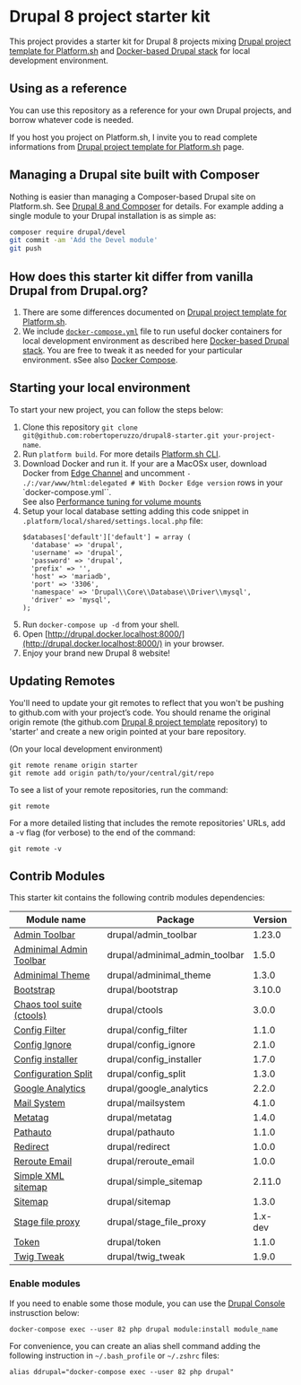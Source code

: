 # Drupal 8 project starter kit

This project provides a starter kit for Drupal 8 projects mixing [Drupal project template for Platform.sh](https://github.com/platformsh/platformsh-example-drupal8) and
 [Docker-based Drupal stack](https://github.com/wodby/docker4drupal) for local development environment. 

## Using as a reference

You can use this repository as a reference for your own Drupal projects, and borrow whatever code is needed. 

If you host you project on Platform.sh, I invite you to read complete informations from [Drupal project template for Platform.sh](https://github.com/platformsh/platformsh-example-drupal8) page. 

## Managing a Drupal site built with Composer

Nothing is easier than managing a Composer-based Drupal site on Platform.sh. 
See [Drupal 8 and Composer](https://docs.platform.sh/frameworks/drupal8.html) for details. 
For example adding a single module to your Drupal installation is as simple as:

```sh
composer require drupal/devel
git commit -am 'Add the Devel module'
git push
```

## How does this starter kit differ from vanilla Drupal from Drupal.org?

1. There are some differences documented on [Drupal project template for Platform.sh](https://github.com/platformsh/platformsh-example-drupal8#how-does-this-starter-kit-differ-from-vanilla-drupal-from-drupalorg).
2. We include [`docker-compose.yml`](https://github.com/robertoperuzzo/drupal8-starter/blob/master/docker-compose.yml) file
to run useful docker containers for local development environment as described here [Docker-based Drupal stack](https://github.com/wodby/docker4drupal).
You are free to tweak it as needed for your particular environment.
sSee also [Docker Compose](https://docs.docker.com/compose/).

## Starting your local environment

To start your new project, you can follow the steps below:

1. Clone this repository `git clone git@github.com:robertoperuzzo/drupal8-starter.git your-project-name`.
2. Run `platform build`. For more details [Platform.sh CLI](https://docs.platform.sh/gettingstarted/cli.html).
3. Download Docker and run it. If your are a MacOSx user, download Docker from [Edge Channel](https://docs.docker.com/docker-for-mac/install/#download-docker-for-mac)
and uncomment `- ./:/var/www/html:delegated # With Docker Edge version` rows in your `docker-compose.yml``.  
See also [Performance tuning for volume mounts ](https://docs.docker.com/docker-for-mac/osxfs-caching/#performance-implications-of-host-container-file-system-consistency)
4. Setup your local database setting adding this code snippet in ``.platform/local/shared/settings.local.php`` file:
   ```
   $databases['default']['default'] = array (
     'database' => 'drupal',
     'username' => 'drupal',
     'password' => 'drupal',
     'prefix' => '',
     'host' => 'mariadb',
     'port' => '3306',
     'namespace' => 'Drupal\\Core\\Database\\Driver\\mysql',
     'driver' => 'mysql',
   );
   ```
5. Run `docker-compose up -d` from your shell.
6. Open [http://drupal.docker.localhost:8000/](http://drupal.docker.localhost:8000/) in your browser.
7. Enjoy your brand new Drupal 8 website!

## Updating Remotes
You'll need to update your git remotes to reflect that you won't be pushing to github.com with your project’s code. 
You should rename the original origin remote (the github.com [Drupal 8 project template](https://github.com/robertoperuzzo/drupal8-starter) repository) 
to 'starter' and create a new origin pointed at your bare repository.

(On your local development environment)

```
git remote rename origin starter
git remote add origin path/to/your/central/git/repo
```

To see a list of your remote repositories, run the command:

```
git remote
```

For a more detailed listing that includes the remote repositories' URLs, add a -v flag (for verbose) to the end of the command:

```
git remote -v
```

## Contrib Modules

This starter kit contains the following contrib modules dependencies:

| Module name                                                                       | Package                        | Version | 
| --------------------------------------------------------------------------------- | ------------------------------ | ------- | 
| [Admin Toolbar](https://www.drupal.org/project/admin_toolbar)                     | drupal/admin_toolbar           | 1.23.0  |
| [Adminimal Admin Toolbar](https://www.drupal.org/project/adminimal_admin_toolbar) | drupal/adminimal_admin_toolbar | 1.5.0   |
| [Adminimal Theme](https://www.drupal.org/project/adminimal_theme)                 | drupal/adminimal_theme         | 1.3.0   |
| [Bootstrap](https://www.drupal.org/project/bootstrap)                             | drupal/bootstrap               | 3.10.0  | 
| [Chaos tool suite (ctools)](https://www.drupal.org/project/ctools)                | drupal/ctools                  | 3.0.0   |
| [Config Filter](https://www.drupal.org/project/config_filter)                     | drupal/config_filter           | 1.1.0   |
| [Config Ignore](https://www.drupal.org/project/config_ignore)                     | drupal/config_ignore           | 2.1.0   |
| [Config installer](https://www.drupal.org/project/config_installer)               | drupal/config_installer        | 1.7.0   |
| [Configuration Split](https://www.drupal.org/project/config_split)                | drupal/config_split            | 1.3.0   |
| [Google Analytics](https://www.drupal.org/project/google_analytics)               | drupal/google_analytics        | 2.2.0   |
| [Mail System](https://www.drupal.org/project/mailsystem)                          | drupal/mailsystem              | 4.1.0   |
| [Metatag](https://www.drupal.org/project/metatag)                                 | drupal/metatag                 | 1.4.0   |
| [Pathauto](https://www.drupal.org/project/pathauto)                               | drupal/pathauto                | 1.1.0   |
| [Redirect](https://www.drupal.org/project/redirect)                               | drupal/redirect                | 1.0.0   |
| [Reroute Email](https://www.drupal.org/project/reroute_email)                     | drupal/reroute_email           | 1.0.0   |
| [Simple XML sitemap](https://www.drupal.org/project/simple_sitemap)               | drupal/simple_sitemap          | 2.11.0  |
| [Sitemap](https://www.drupal.org/project/sitemap)                                 | drupal/sitemap                 | 1.3.0   |
| [Stage file proxy](https://www.drupal.org/project/stage_file_proxy)               | drupal/stage_file_proxy        | 1.x-dev |
| [Token](https://www.drupal.org/project/token)                                     | drupal/token                   | 1.1.0   |
| [Twig Tweak](https://www.drupal.org/project/twig_tweak)                           | drupal/twig_tweak              | 1.9.0   |

### Enable modules

If you need to enable some those module, you can use the [Drupal Console](https://drupalconsole.com/) instrusction below:

```
docker-compose exec --user 82 php drupal module:install module_name
```

For convenience, you can create an alias shell command adding the following instruction in `~/.bash_profile` or `~/.zshrc` files:

```
alias ddrupal="docker-compose exec --user 82 php drupal"
``` 
